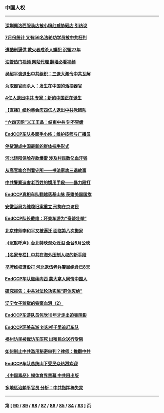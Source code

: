 ### 中国人权
---
#### [深圳佩洛西服装店被小粉红威胁砸店 引热议](../../pages/ncid278/n13796136.md?08051645) 
#### [7月份统计 又有56名法轮功学员被中共枉判](../../pages/ncid278/n13795640.md?08051645) 
#### [遭酷刑逼供 救火者成杀人嫌犯 沉冤27年](../../pages/ncid278/n13795562.md?08051645) 
#### [油管热门视频 网站代理 翻墙必看视频](http://209.222.30.114:81/youtube.html?08051645)
#### [吴绍平谈退出中共组织：三退大潮令中共瓦解](../../pages/ncid278/n13794947.md?08051645) 
#### [为取器官而杀人：发生在中国的活摘器官](../../pages/ncid278/n13794731.md?08051645) 
#### [4亿人退出中共 专家：新的中国正在诞生](../../pages/ncid278/n13794871.md?08051645) 
#### [【直播】纽约集会庆四亿人退出中共党团队](../../pages/ncid278/n13794850.md?08051645) 
#### [“六四天网”义工王晶：结束中共 刻不容缓](../../pages/ncid278/n13794666.md?08051645) 
#### [EndCCP车队多面手小佟：维护技师与广播员](../../pages/ncid278/n13794791.md?08051645) 
#### [停贷潮成中国最新的群体抗争形式](../../pages/ncid278/n13794634.md?08051645) 
#### [河北饶阳保险存款爆雷 涉及村民数亿血汗钱](../../pages/ncid278/n13793936.md?08051645) 
#### [从高官笔会到看守所——书法家劝三退故事](../../pages/ncid278/n13794235.md?08051645) 
#### [中共警察迫害老百姓的惯用手段——暴力殴打](../../pages/ncid278/n13791611.md?08051645) 
#### [EndCCP真相车队翻越落基山脉 获赠美国国旗](../../pages/ncid278/n13794060.md?08051645) 
#### [安徽当局为维稳旧案重立 刑拘在京访民](../../pages/ncid278/n13794050.md?08051645) 
#### [EndCCP队长戴维：环美车游为“奇迹壮举”](../../pages/ncid278/n13793810.md?08051645) 
#### [北京律师李和平又被逼迁 面临第八次搬家](../../pages/ncid278/n13793851.md?08051645) 
#### [《沉默呼声》台北特映观众泛泪 全台8月公映](../../pages/ncid278/n13792744.md?08051645) 
#### [【名家专栏】中共在海外压制人权的新手段](../../pages/ncid278/n13793240.md?08051645) 
#### [举牌维权遭殴打 河北退伍老兵警局绝食已8天](../../pages/ncid278/n13793403.md?08051645) 
#### [EndCCP车队继续向西 蒙大拿人同情中国人](../../pages/ncid278/n13793063.md?08051645) 
#### [研究报告：中共对法轮功实施“群体灭绝”](../../pages/ncid278/n13791984.md?08051645) 
#### [辽宁女子监狱的铁窗血泪（2）](../../pages/ncid278/n13788923.md?08051645) 
#### [EndCCP车游队员何欣10年才走出迫害阴影](../../pages/ncid278/n13792780.md?08051645) 
#### [EndCCP环美车游 刘忠祥千里追赶车队](../../pages/ncid278/n13792563.md?08051645) 
#### [福州访民被截访车压死 出殡民众送行受阻](../../pages/ncid278/n13792598.md?08051645) 
#### [如何制止中共滥用秘密审判？律师：推翻中共](../../pages/ncid278/n13792447.md?08051645) 
#### [EndCCP车队总统山下受民众热烈欢迎](../../pages/ncid278/n13792303.md?08051645) 
#### [《中国毒品》揭体育界黑幕 中共阻出版](../../pages/ncid278/n13792248.md?08051645) 
#### [多地惩治躺平官员 分析：中共指挥棒失灵](../../pages/ncid278/n13792195.md?08051645) 

---
#### 第 [ [90](./90.md?08051645) / [89](./89.md?08051645) / [88](./88.md?08051645) / [87](./87.md?08051645) / [86](./86.md?08051645) / [85](./85.md?08051645) / [84](./84.md?08051645) / [83](./83.md?08051645) ] 页
